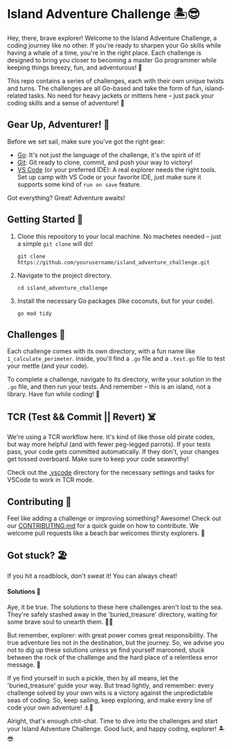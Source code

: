 # Island Adventure Challenge 🏝😎

Hey, there, brave explorer! Welcome to the Island Adventure Challenge, a coding journey like no other. If you're ready to sharpen your Go skills while having a whale of a time, you're in the right place. Each challenge is designed to bring you closer to becoming a master Go programmer while keeping things breezy, fun, and adventurous! 🦜

This repo contains a series of challenges, each with their own unique twists and turns. The challenges are all Go-based and take the form of fun, island-related tasks. No need for heavy jackets or mittens here – just pack your coding skills and a sense of adventure! 🌴

## Gear Up, Adventurer! 🎒

Before we set sail, make sure you've got the right gear:

- [Go](https://golang.org/dl/): It's not just the language of the challenge, it's the spirit of it! 
- [Git](https://git-scm.com/downloads): Git ready to clone, commit, and push your way to victory!
- [VS Code](https://code.visualstudio.com/download) (or your preferred IDE): A real explorer needs the right tools. Set up camp with VS Code or your favorite IDE, just make sure it supports some kind of `run on save` feature.

Got everything? Great! Adventure awaits!

## Getting Started 🚀

1. Clone this repository to your local machine. No machetes needed – just a simple `git clone` will do!

   ```
   git clone https://github.com/yourusername/island_adventure_challenge.git
   ```

2. Navigate to the project directory.

   ```
   cd island_adventure_challenge
   ```

3. Install the necessary Go packages (like coconuts, but for your code).

   ```
   go mod tidy
   ```

## Challenges 🌊

Each challenge comes with its own directory, with a fun name like `1_calculate_perimeter`. Inside, you'll find a `.go` file and a `.test.go` file to test your mettle (and your code).

To complete a challenge, navigate to its directory, write your solution in the `.go` file, and then run your tests. And remember – this is an island, not a library. Have fun while coding! 🎉

## TCR (Test && Commit || Revert) ☠️

We're using a TCR workflow here. It's kind of like those old pirate codes, but way more helpful (and with fewer peg-legged parrots). If your tests pass, your code gets committed automatically. If they don't, your changes get tossed overboard. Make sure to keep your code seaworthy!

Check out the [.vscode](.vscode) directory for the necessary settings and tasks for VSCode to work in TCR mode.

## Contributing 🍹

Feel like adding a challenge or improving something? Awesome! Check out our [CONTRIBUTING.md](CONTRIBUTING.md) for a quick guide on how to contribute. We welcome pull requests like a beach bar welcomes thirsty explorers. 🍍

## Got stuck? 🏖️

If you hit a roadblock, don't sweat it! You can always cheat!
 
#### Solutions 💎

Aye, it be true. The solutions to these here challenges aren't lost to the sea. They're safely stashed away in the 'buried_treasure' directory, waiting for some brave soul to unearth them. 🏴‍☠️

But remember, explorer: with great power comes great responsibility. The true adventure lies not in the destination, but the journey. So, we advise you not to dig up these solutions unless ye find yourself marooned, stuck between the rock of the challenge and the hard place of a relentless error message. 🦜

If ye find yourself in such a pickle, then by all means, let the 'buried_treasure' guide your way. But tread lightly, and remember: every challenge solved by your own wits is a victory against the unpredictable seas of coding. So, keep sailing, keep exploring, and make every line of code your own adventure! ⚓️🌊

Alright, that's enough chit-chat. Time to dive into the challenges and start your Island Adventure Challenge. Good luck, and happy coding, explorer! 🏝😎